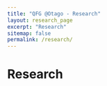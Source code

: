 ```yaml
---
title: "QFG @Otago - Research"
layout: research_page
excerpt: "Research"
sitemap: false
permalink: /research/
---
```


# Research

